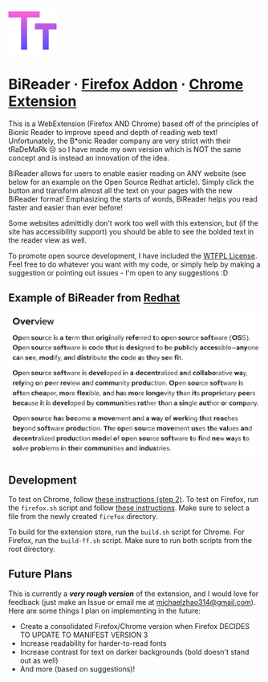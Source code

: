 ![Icon](icons/96.png)

# BiReader **·** [Firefox Addon](https://addons.mozilla.org/en-US/firefox/addon/bireader/) **·** [Chrome Extension](https://chrome.google.com/webstore/detail/bireader/mkndieaclikppobgjihfijainfmjcbhd)

This is a WebExtension (Firefox AND Chrome) based off of the principles of Bionic Reader to improve speed and depth of reading web text! Unfortunately, the B\*onic Reader company are very strict with their tRaDeMaRk :unamused: so I have made my own version which is NOT the same concept and is instead an innovation of the idea.

BiReader allows for users to enable easier reading on ANY website (see below for an example on the Open Source Redhat article). Simply click the button and transform almost all the text on your pages with the new BiReader format! Emphasizing the starts of words, BiReader helps you read faster and easier than ever before!

Some websites admittidly don't work too well with this extension, but (if the site has accessibility support) you should be able to see the bolded text in the reader view as well.

To promote open source development, I have included the [WTFPL License](http://www.wtfpl.net/). Feel free to do whatever you want with my code, or simply help by making a suggestion or pointing out issues - I'm open to any suggestions :D

## Example of BiReader from [Redhat](https://www.redhat.com/en/topics/open-source/what-is-open-source?pfe-kpvsezlql=related-articles)

![Example of BiReader from Redhat](readme-example.jpg)

## Development

To test on Chrome, follow [these instructions (step 2)](https://support.google.com/chrome/a/answer/2714278?hl=en). To test on Firefox, run the `firefox.sh` script and follow [these instructions](https://developer.mozilla.org/en-US/docs/Mozilla/Add-ons/WebExtensions/Your_first_WebExtension#installing). Make sure to select a file from the newly created `firefox` directory.

To build for the extension store, run the `build.sh` script for Chrome. For Firefox, run the `build-ff.sh` script. Make sure to run both scripts from the root directory.

## Future Plans

This is currently a **_very rough version_** of the extension, and I would love for feedback (just make an Issue or email me at michaelzhao314@gmail.com). Here are some things I plan on implementing in the future:

- Create a consolidated Firefox/Chrome version when Firefox DECIDES TO UPDATE TO MANIFEST VERSION 3
- Increase readability for harder-to-read fonts
- Increase contrast for text on darker backgrounds (bold doesn't stand out as well)
- And more (based on suggestions)!
